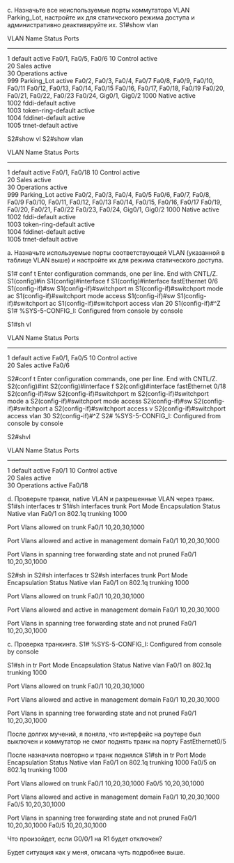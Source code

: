 c.	Назначьте все неиспользуемые порты коммутатора VLAN Parking_Lot, настройте их для статического режима доступа и административно деактивируйте их.
S1#show vlan 

VLAN Name                             Status    Ports
---- -------------------------------- --------- -------------------------------
1    default                          active    Fa0/1, Fa0/5, Fa0/6
10   Control                          active    
20   Sales                            active    
30   Operations                       active    
999  Parking_Lot                      active    Fa0/2, Fa0/3, Fa0/4, Fa0/7
                                                Fa0/8, Fa0/9, Fa0/10, Fa0/11
                                                Fa0/12, Fa0/13, Fa0/14, Fa0/15
                                                Fa0/16, Fa0/17, Fa0/18, Fa0/19
                                                Fa0/20, Fa0/21, Fa0/22, Fa0/23
                                                Fa0/24, Gig0/1, Gig0/2
1000 Native                           active    
1002 fddi-default                     active    
1003 token-ring-default               active    
1004 fddinet-default                  active    
1005 trnet-default                    active    


S2#show vl
S2#show vlan 

VLAN Name                             Status    Ports
---- -------------------------------- --------- -------------------------------
1    default                          active    Fa0/1, Fa0/18
10   Control                          active    
20   Sales                            active    
30   Operations                       active    
999  Parking_Lot                      active    Fa0/2, Fa0/3, Fa0/4, Fa0/5
                                                Fa0/6, Fa0/7, Fa0/8, Fa0/9
                                                Fa0/10, Fa0/11, Fa0/12, Fa0/13
                                                Fa0/14, Fa0/15, Fa0/16, Fa0/17
                                                Fa0/19, Fa0/20, Fa0/21, Fa0/22
                                                Fa0/23, Fa0/24, Gig0/1, Gig0/2
1000 Native                           active    
1002 fddi-default                     active    
1003 token-ring-default               active    
1004 fddinet-default                  active    
1005 trnet-default                    active    


a.	Назначьте используемые порты соответствующей VLAN (указанной в таблице VLAN выше) и настройте их для режима статического доступа.

S1# conf t
Enter configuration commands, one per line.  End with CNTL/Z.
S1(config)#in
S1(config)#interface f
S1(config)#interface fastEthernet 0/6
S1(config-if)#sw
S1(config-if)#switchport m
S1(config-if)#switchport mode ac
S1(config-if)#switchport mode access 
S1(config-if)#sw
S1(config-if)#switchport ac
S1(config-if)#switchport access vlan 20
S1(config-if)#^Z
S1#
%SYS-5-CONFIG_I: Configured from console by console

S1#sh vl

VLAN Name                             Status    Ports
---- -------------------------------- --------- -------------------------------
1    default                          active    Fa0/1, Fa0/5
10   Control                          active    
20   Sales                            active    Fa0/6

S2#conf t
Enter configuration commands, one per line.  End with CNTL/Z.
S2(config)#int
S2(config)#interface f
S2(config)#interface fastEthernet 0/18
S2(config-if)#sw
S2(config-if)#switchport m
S2(config-if)#switchport mode a
S2(config-if)#switchport mode access 
S2(config-if)#sw
S2(config-if)#switchport a
S2(config-if)#switchport access v
S2(config-if)#switchport access vlan 30
S2(config-if)#^Z
S2#
%SYS-5-CONFIG_I: Configured from console by console

S2#shvl

VLAN Name                             Status    Ports
---- -------------------------------- --------- -------------------------------
1    default                          active    Fa0/1
10   Control                          active    
20   Sales                            active    
30   Operations                       active    Fa0/18



d.	Проверьте транки, native VLAN и разрешенные VLAN через транк.
S1#sh interfaces tr
S1#sh interfaces trunk 
Port        Mode         Encapsulation  Status        Native vlan
Fa0/1       on           802.1q         trunking      1000

Port        Vlans allowed on trunk
Fa0/1       10,20,30,1000

Port        Vlans allowed and active in management domain
Fa0/1       10,20,30,1000

Port        Vlans in spanning tree forwarding state and not pruned
Fa0/1       10,20,30,1000



S2#sh in
S2#sh interfaces tr
S2#sh interfaces trunk 
Port        Mode         Encapsulation  Status        Native vlan
Fa0/1       on           802.1q         trunking      1000

Port        Vlans allowed on trunk
Fa0/1       10,20,30,1000

Port        Vlans allowed and active in management domain
Fa0/1       10,20,30,1000

Port        Vlans in spanning tree forwarding state and not pruned
Fa0/1       10,20,30,1000



c.	Проверка транкинга.
S1#
%SYS-5-CONFIG_I: Configured from console by console

S1#sh in tr
Port        Mode         Encapsulation  Status        Native vlan
Fa0/1       on           802.1q         trunking      1000

Port        Vlans allowed on trunk
Fa0/1       10,20,30,1000

Port        Vlans allowed and active in management domain
Fa0/1       10,20,30,1000

Port        Vlans in spanning tree forwarding state and not pruned
Fa0/1       10,20,30,1000

После долгих мучений, я поняла, что интерфейс на роутере был выключен и коммутатор не смог поднять транк на порту FastEthernet0/5

После назначила повторно и транк поднялся
S1#sh in tr
Port        Mode         Encapsulation  Status        Native vlan
Fa0/1       on           802.1q         trunking      1000
Fa0/5       on           802.1q         trunking      1000

Port        Vlans allowed on trunk
Fa0/1       10,20,30,1000
Fa0/5       10,20,30,1000

Port        Vlans allowed and active in management domain
Fa0/1       10,20,30,1000
Fa0/5       10,20,30,1000

Port        Vlans in spanning tree forwarding state and not pruned
Fa0/1       10,20,30,1000
Fa0/5       10,20,30,1000

Что произойдет, если G0/0/1 на R1 будет отключен?

Будет ситуация как у меня, описала чуть подробнее выше.






















